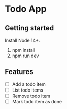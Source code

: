 # Todo App

## Getting started

Install Node 14+.

1. npm install
2. npm run dev

## Features

- [ ] Add a todo item
- [ ] List todo items
- [ ] Remove todo item
- [ ] Mark todo item as done